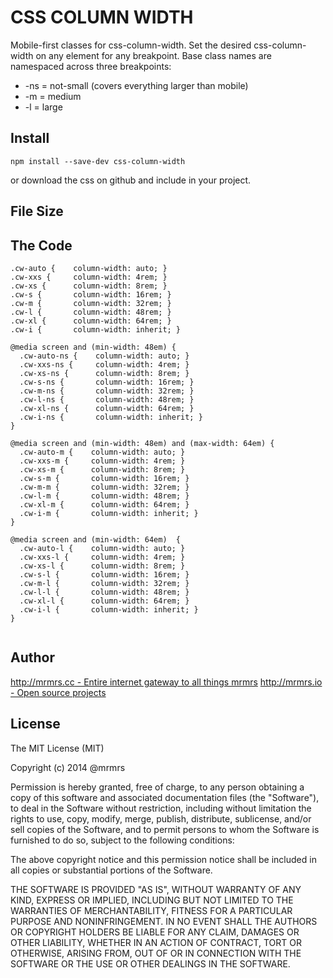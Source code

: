 # CSS COLUMN WIDTH

  Mobile-first classes for css-column-width.
  Set the desired css-column-width on any element for any breakpoint.
  Base class names are namespaced across three breakpoints:

*  -ns = not-small (covers everything larger than mobile)
*  -m  = medium
*  -l  = large

## Install
```
npm install --save-dev css-column-width
```
or download the css on github and include in your project.

## File Size


## The Code
```
.cw-auto {    column-width: auto; }
.cw-xxs {     column-width: 4rem; }
.cw-xs {      column-width: 8rem; }
.cw-s {       column-width: 16rem; }
.cw-m {       column-width: 32rem; }
.cw-l {       column-width: 48rem; }
.cw-xl {      column-width: 64rem; }
.cw-i {       column-width: inherit; }

@media screen and (min-width: 48em) {
  .cw-auto-ns {    column-width: auto; }
  .cw-xxs-ns {     column-width: 4rem; }
  .cw-xs-ns {      column-width: 8rem; }
  .cw-s-ns {       column-width: 16rem; }
  .cw-m-ns {       column-width: 32rem; }
  .cw-l-ns {       column-width: 48rem; }
  .cw-xl-ns {      column-width: 64rem; }
  .cw-i-ns {       column-width: inherit; }
}

@media screen and (min-width: 48em) and (max-width: 64em) {
  .cw-auto-m {    column-width: auto; }
  .cw-xxs-m {     column-width: 4rem; }
  .cw-xs-m {      column-width: 8rem; }
  .cw-s-m {       column-width: 16rem; }
  .cw-m-m {       column-width: 32rem; }
  .cw-l-m {       column-width: 48rem; }
  .cw-xl-m {      column-width: 64rem; }
  .cw-i-m {       column-width: inherit; }
}

@media screen and (min-width: 64em)  {
  .cw-auto-l {    column-width: auto; }
  .cw-xxs-l {     column-width: 4rem; }
  .cw-xs-l {      column-width: 8rem; }
  .cw-s-l {       column-width: 16rem; }
  .cw-m-l {       column-width: 32rem; }
  .cw-l-l {       column-width: 48rem; }
  .cw-xl-l {      column-width: 64rem; }
  .cw-i-l {       column-width: inherit; }
}


```

## Author

[http://mrmrs.cc - Entire internet gateway to all things mrmrs](http://mrmrs.cc)
[http://mrmrs.io - Open source projects](http://mrmrs.io)

## License

The MIT License (MIT)

Copyright (c) 2014 @mrmrs

Permission is hereby granted, free of charge, to any person obtaining a copy
of this software and associated documentation files (the "Software"), to deal
in the Software without restriction, including without limitation the rights
to use, copy, modify, merge, publish, distribute, sublicense, and/or sell
copies of the Software, and to permit persons to whom the Software is
furnished to do so, subject to the following conditions:

The above copyright notice and this permission notice shall be included in
all copies or substantial portions of the Software.

THE SOFTWARE IS PROVIDED "AS IS", WITHOUT WARRANTY OF ANY KIND, EXPRESS OR
IMPLIED, INCLUDING BUT NOT LIMITED TO THE WARRANTIES OF MERCHANTABILITY,
FITNESS FOR A PARTICULAR PURPOSE AND NONINFRINGEMENT. IN NO EVENT SHALL THE
AUTHORS OR COPYRIGHT HOLDERS BE LIABLE FOR ANY CLAIM, DAMAGES OR OTHER
LIABILITY, WHETHER IN AN ACTION OF CONTRACT, TORT OR OTHERWISE, ARISING FROM,
OUT OF OR IN CONNECTION WITH THE SOFTWARE OR THE USE OR OTHER DEALINGS IN
THE SOFTWARE.

